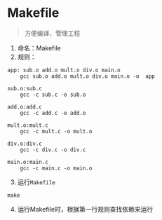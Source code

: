 # Makefile

> 方便编译、管理工程

1. 命名：Makefile
2. 规则：

~~~shell
app: sub.o add.o mult.o div.o main.o
	gcc sub.o add.o mult.o div.o main.o -o  app

sub.o:sub.c
	gcc -c sub.c -o sub.o

add.o:add.c
	gcc -c add.c -o add.o
	
mult.o:mult.c
	gcc -c mult.c -o mult.o
	
div.o:div.c
	gcc -c div.c -o div.c

main.o:main.c
	gcc -c main.c -o main.o
~~~

3. 运行`Makefile`

```shell
make
```

4. 运行Makefile时，根据第一行规则查找依赖来运行